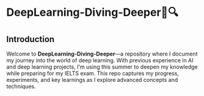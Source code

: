 # DeepLearning-Diving-Deeper🌊🔍
## Introduction
Welcome to **DeepLearning-Diving-Deeper**—a repository where I document my journey into the world of deep learning. With previous experience in AI and deep learning projects, I'm using this summer to deepen my knowledge while preparing for my IELTS exam. This repo captures my progress, experiments, and key learnings as I explore advanced concepts and techniques.


